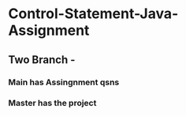 # Control-Statement-Java-Assignment

## Two Branch -
### Main has Assingnment qsns
### Master has the project
